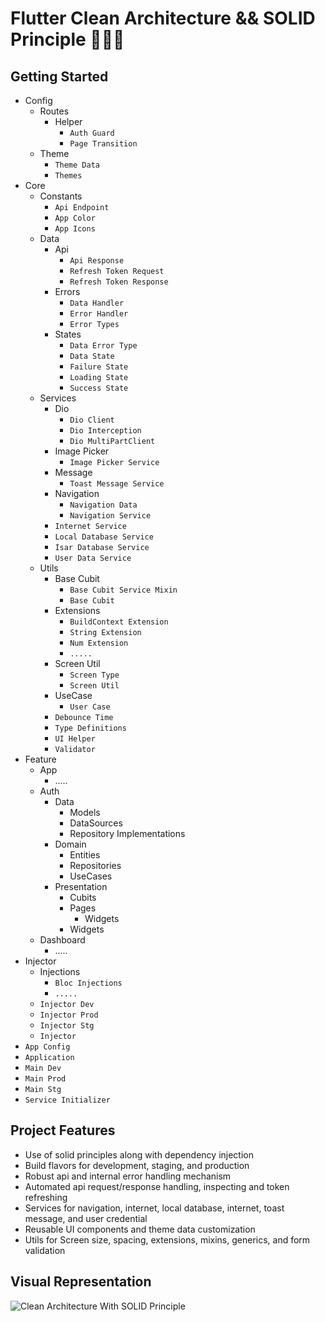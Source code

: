 # Flutter Clean Architecture && SOLID Principle 🚀🚀🚀

## Getting Started

- Config
  - Routes
    - Helper
      - `Auth Guard`
      - `Page Transition`
  - Theme
    - `Theme Data`
    - `Themes`
- Core
  - Constants
    - `Api Endpoint`
    - `App Color`
    - `App Icons`
  - Data
    - Api
      - `Api Response`
      - `Refresh Token Request`
      - `Refresh Token Response`
    - Errors
      - `Data Handler`
      - `Error Handler`
      - `Error Types`
    - States
      - `Data Error Type`
      - `Data State`
      - `Failure State`
      - `Loading State`
      - `Success State`
  - Services
    - Dio
      - `Dio Client`
      - `Dio Interception`
      - `Dio MultiPartClient`
    - Image Picker
      - `Image Picker Service`
    - Message
      - `Toast Message Service`
    - Navigation
      - `Navigation Data`
      - `Navigation Service`
    - `Internet Service`
    - `Local Database Service`
    - `Isar Database Service`
    - `User Data Service`
  - Utils
    - Base Cubit
      - `Base Cubit Service Mixin`
      - `Base Cubit`
    - Extensions
      - `BuildContext Extension`
      - `String Extension`
      - `Num Extension`
      - `.....`
    - Screen Util
      - `Screen Type`
      - `Screen Util`
    - UseCase
      - `User Case`
    - `Debounce Time`
    - `Type Definitions`
    - `UI Helper`
    - `Validator`
- Feature
  - App
    - .....
  - Auth
    - Data
      - Models
      - DataSources
      - Repository Implementations
    - Domain
      - Entities
      - Repositories
      - UseCases
    - Presentation
      - Cubits
      - Pages
        - Widgets
      - Widgets
  - Dashboard
    - .....
- Injector
  - Injections
    - `Bloc Injections`
    - `.....`
  - `Injector Dev`
  - `Injector Prod`
  - `Injector Stg`
  - `Injector`
- `App Config`
- `Application`
- `Main Dev`
- `Main Prod`
- `Main Stg`
- `Service Initializer`

## Project Features

- Use of solid principles along with dependency injection
- Build flavors for development, staging, and production
- Robust api and internal error handling mechanism
- Automated api request/response handling, inspecting and token refreshing
- Services for navigation, internet, local database, internet, toast message, and user credential
- Reusable UI components and theme data customization
- Utils for Screen size, spacing, extensions, mixins, generics, and form validation

## Visual Representation

![Clean Architecture With SOLID Principle](https://miro.medium.com/v2/resize:fit:720/format:webp/0*1w080Y72qaOdoC3W.png)
